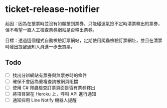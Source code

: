 # ticket-release-notifier
起因：因為在搶票時並沒有如願搶到票券，只能碰運氣撿不定時清票釋出的票券，但不希望一直人工檢查票券網站是否釋出票券。

目標：透過這個程式自動檢驗訂票網站，定期使用爬蟲檢驗訂票網址，並且在清票時發出提醒通知人員進一歩去買票。

## Todo
- [ ] 找出分辨網站有票券與無票券時的條件
- [ ] 確保不會因為重複查詢被網頁阻擋
- [ ] 使用 C# 爬蟲檢查訂票頁面是否有票券釋出
- [ ] 將項目架在 Heroku 上，呼叫 API 進行通知
- [ ] 通知採用 Line Notify 機器人提醒
